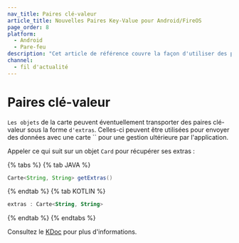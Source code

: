 ```yaml
---
nav_title: Paires clé-valeur
article_title: Nouvelles Paires Key-Value pour Android/FireOS
page_order: 8
platform:
  - Android
  - Pare-feu
description: "Cet article de référence couvre la façon d'utiliser des paires clé-valeur dans votre flux d'actualités pour votre application Android."
channel:
  - fil d'actualité
---
```


# Paires clé-valeur

`Les objets` de la carte peuvent éventuellement transporter des paires clé-valeur sous la forme `d'extras`. Celles-ci peuvent être utilisées pour envoyer des données avec une carte `` pour une gestion ultérieure par l'application.

Appeler ce qui suit sur un objet `Card` pour récupérer ses extras :

{% tabs %}
{% tab JAVA %}

```java
Carte<String, String> getExtras()
```

{% endtab %}
{% tab KOTLIN %}

```kotlin
extras : Carte<String, String>
```

{% endtab %}
{% endtabs %}

Consultez le [KDoc][36] pour plus d'informations.

[36]: https://appboy.github.io/appboy-android-sdk/kdoc/braze-android-sdk/com.appboy.models.cards/-card/get-extras.html
